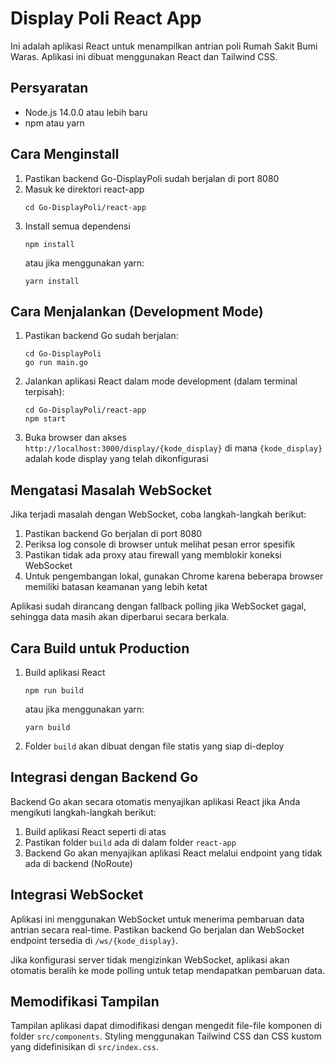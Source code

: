 # Display Poli React App

Ini adalah aplikasi React untuk menampilkan antrian poli Rumah Sakit Bumi Waras. Aplikasi ini dibuat menggunakan React dan Tailwind CSS.

## Persyaratan

- Node.js 14.0.0 atau lebih baru
- npm atau yarn

## Cara Menginstall

1. Pastikan backend Go-DisplayPoli sudah berjalan di port 8080
2. Masuk ke direktori react-app
   ```
   cd Go-DisplayPoli/react-app
   ```
3. Install semua dependensi
   ```
   npm install
   ```
   atau jika menggunakan yarn:
   ```
   yarn install
   ```

## Cara Menjalankan (Development Mode)

1. Pastikan backend Go sudah berjalan:
   ```
   cd Go-DisplayPoli
   go run main.go
   ```

2. Jalankan aplikasi React dalam mode development (dalam terminal terpisah):
   ```
   cd Go-DisplayPoli/react-app
   npm start
   ```

3. Buka browser dan akses `http://localhost:3000/display/{kode_display}` di mana `{kode_display}` adalah kode display yang telah dikonfigurasi

## Mengatasi Masalah WebSocket

Jika terjadi masalah dengan WebSocket, coba langkah-langkah berikut:

1. Pastikan backend Go berjalan di port 8080
2. Periksa log console di browser untuk melihat pesan error spesifik
3. Pastikan tidak ada proxy atau firewall yang memblokir koneksi WebSocket
4. Untuk pengembangan lokal, gunakan Chrome karena beberapa browser memiliki batasan keamanan yang lebih ketat

Aplikasi sudah dirancang dengan fallback polling jika WebSocket gagal, sehingga data masih akan diperbarui secara berkala.

## Cara Build untuk Production

1. Build aplikasi React
   ```
   npm run build
   ```
   atau jika menggunakan yarn:
   ```
   yarn build
   ```
2. Folder `build` akan dibuat dengan file statis yang siap di-deploy

## Integrasi dengan Backend Go

Backend Go akan secara otomatis menyajikan aplikasi React jika Anda mengikuti langkah-langkah berikut:

1. Build aplikasi React seperti di atas
2. Pastikan folder `build` ada di dalam folder `react-app`
3. Backend Go akan menyajikan aplikasi React melalui endpoint yang tidak ada di backend (NoRoute)

## Integrasi WebSocket

Aplikasi ini menggunakan WebSocket untuk menerima pembaruan data antrian secara real-time. Pastikan backend Go berjalan dan WebSocket endpoint tersedia di `/ws/{kode_display}`.

Jika konfigurasi server tidak mengizinkan WebSocket, aplikasi akan otomatis beralih ke mode polling untuk tetap mendapatkan pembaruan data.

## Memodifikasi Tampilan

Tampilan aplikasi dapat dimodifikasi dengan mengedit file-file komponen di folder `src/components`. Styling menggunakan Tailwind CSS dan CSS kustom yang didefinisikan di `src/index.css`. 